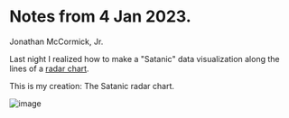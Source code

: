 # Notes from 4 Jan 2023. 

Jonathan McCormick, Jr.

Last night I realized how to make a "Satanic" data visualization along the lines of a [radar chart](https://en.wikipedia.org/wiki/Radar_chart). 

This is my creation: The Satanic radar chart.

![image](https://user-images.githubusercontent.com/67705789/210637450-874084d3-d1d7-4404-b6cf-1102b5af4b34.png)


